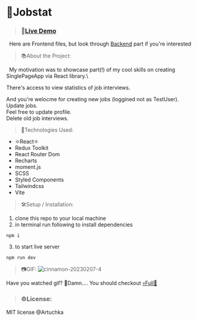 # 📛Jobstat

>### 🔗[Live Demo](https://jobstat.netlify.app)

&nbsp;&nbsp;Here are Frontend files, but look through [Backend](https://github.com/Artuchka/jobs_api) part if you're interested 

>📚About the Project:

&nbsp;&nbsp;My motivation was to showcase part(!) of my cool skills on creating SinglePageApp via React library.\

There's access to view statistics of job interviews.

And you're welocme for creating new jobs (loggined not as TestUser).\
Update jobs.\
Feel free to update profile.\
Delete old job interviews.

>🧰Technologies Used: 
- ⚛️React⚛️
- Redux Toolkit
- React Router Dom
- Recharts
- moment.js
- SCSS
- Styled Components
- Tailwindcss
- Vite


>🛠️Setup / Installation: 
>
1. clone this repo to your local machine
2. in terminal run following to install dependencies
```
npm i
```

3. to start live server
```
npm run dev
```


>📷GIF:
![cinnamon-20230207-4](https://user-images.githubusercontent.com/42734308/217338762-74906e51-fe7d-4144-9d35-c670a72736b9.gif)

Have you watched gif? 🤯Damn....
You should checkout [💀Full🔗](https://jobstat.netlify.app)


>### ©️License: 
MIT license @Artuchka
